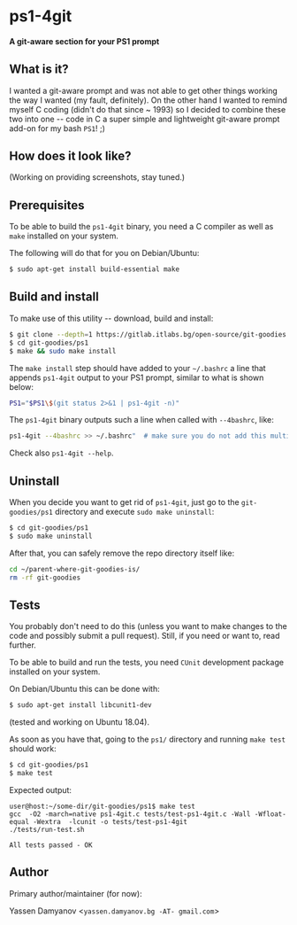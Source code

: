 
# ps1-4git

#### A git-aware section for your PS1 prompt

## What is it?

I wanted a git-aware prompt and was not able to get other things working
the way I wanted (my fault, definitely). On the other hand I wanted to
remind myself C coding (didn't do that since ~ 1993) so I decided to
combine these two into one -- code in C a super simple and lightweight
git-aware prompt add-on for my bash ``PS1``! ;)


## How does it look like?

(Working on providing screenshots, stay tuned.)


## Prerequisites

To be able to build the ``ps1-4git`` binary, you need a C compiler as well as
``make`` installed on your system.

The following will do that for you on Debian/Ubuntu:

```bash
$ sudo apt-get install build-essential make
```

## Build and install

To make use of this utility -- download, build and install:

```bash
$ git clone --depth=1 https://gitlab.itlabs.bg/open-source/git-goodies.git
$ cd git-goodies/ps1
$ make && sudo make install
```

The ``make install`` step should have added to your ``~/.bashrc`` a line
that appends ``ps1-4git`` output to your PS1 prompt, similar to what is shown
below:

```bash
PS1="$PS1\$(git status 2>&1 | ps1-4git -n)"
```

The ``ps1-4git`` binary outputs such a line when called with ``--4bashrc``, like:

```bash
ps1-4git --4bashrc >> ~/.bashrc"  # make sure you do not add this multiple times
```

Check also ``ps1-4git --help``.


## Uninstall

When you decide you want to get rid of ``ps1-4git``, just go to the
``git-goodies/ps1`` directory and execute ``sudo make uninstall``:

```bash
$ cd git-goodies/ps1
$ sudo make uninstall
```

After that, you can safely remove the repo directory itself like:

```bash
cd ~/parent-where-git-goodies-is/
rm -rf git-goodies
```


## Tests

You probably don't need to do this (unless you want to make changes to the code
and possibly submit a pull request). Still, if you need or want to, read further.

To be able to build and run the tests, you need ``CUnit`` development package
installed on your system.

On Debian/Ubuntu this can be done with:

```bash
$ sudo apt-get install libcunit1-dev
```

(tested and working on Ubuntu 18.04).

As soon as you have that, going to the ``ps1/`` directory and running ``make test``
should work:

```bash
$ cd git-goodies/ps1
$ make test
```

Expected output:

```
user@host:~/some-dir/git-goodies/ps1$ make test
gcc  -O2 -march=native ps1-4git.c tests/test-ps1-4git.c -Wall -Wfloat-equal -Wextra  -lcunit -o tests/test-ps1-4git
./tests/run-test.sh

All tests passed - OK
```


## Author

Primary author/maintainer (for now):

Yassen Damyanov <``yassen.damyanov.bg -AT- gmail.com``>
